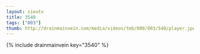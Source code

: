 ```yaml
--- 
layout: sieutv
title: 3540
tags: ["003"]
thumb: http://drainmainvein.com/media/videos/tmb/000/003/540/player.jpg
---
```

{% include drainmainvein key="3540" %} 
